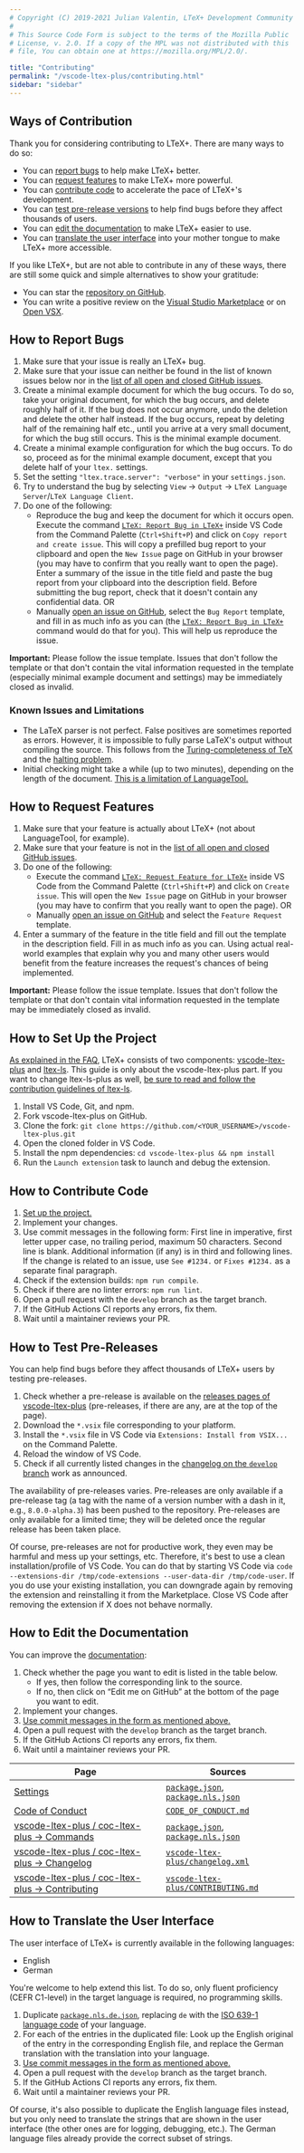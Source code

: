 ```yaml
---
# Copyright (C) 2019-2021 Julian Valentin, LTeX+ Development Community
#
# This Source Code Form is subject to the terms of the Mozilla Public
# License, v. 2.0. If a copy of the MPL was not distributed with this
# file, You can obtain one at https://mozilla.org/MPL/2.0/.

title: "Contributing"
permalink: "/vscode-ltex-plus/contributing.html"
sidebar: "sidebar"
---
```


## Ways of Contribution

Thank you for considering contributing to LTeX+. There are many ways to do so:

- You can [report bugs](#how-to-report-bugs) to help make LTeX+ better.
- You can [request features](#how-to-request-features) to make LTeX+ more powerful.
- You can [contribute code](#how-to-contribute-code) to accelerate the pace of LTeX+'s development.
- You can [test pre-release versions](#how-to-test-pre-releases) to help find bugs before they affect thousands of users.
- You can [edit the documentation](#how-to-edit-the-documentation) to make LTeX+ easier to use.
- You can [translate the user interface](#how-to-translate-the-user-interface) into your mother tongue to make LTeX+ more accessible.

If you like LTeX+, but are not able to contribute in any of these ways, there are still some quick and simple alternatives to show your gratitude:

- You can star the [repository on GitHub](https://github.com/ltex-plus/vscode-ltex-plus).
- You can write a positive review on the [Visual Studio Marketplace](https://marketplace.visualstudio.com/items?itemName=ltex-plus.vscode-ltex-plus) or on [Open VSX](https://open-vsx.org/extension/valentjn/vscode-ltex-plus).

## How to Report Bugs

1. Make sure that your issue is really an LTeX+ bug.
2. Make sure that your issue can neither be found in the list of known issues below nor in the [list of all open and closed GitHub issues](https://github.com/ltex-plus/vscode-ltex-plus/issues?q=is%3Aissue).
3. Create a minimal example document for which the bug occurs. To do so, take your original document, for which the bug occurs, and delete roughly half of it. If the bug does not occur anymore, undo the deletion and delete the other half instead. If the bug occurs, repeat by deleting half of the remaining half etc., until you arrive at a very small document, for which the bug still occurs. This is the minimal example document.
4. Create a minimal example configuration for which the bug occurs. To do so, proceed as for the minimal example document, except that you delete half of your `ltex.` settings.
5. Set the setting `"ltex.trace.server": "verbose"` in your `settings.json`.
6. Try to understand the bug by selecting `View` → `Output` → `LTeX Language Server`/`LTeX Language Client`.
7. Do one of the following:
   - Reproduce the bug and keep the document for which it occurs open. Execute the command [`LTeX: Report Bug in LTeX+`](commands.html#ltex-report-bug-in-ltex) inside VS Code from the Command Palette (`Ctrl+Shift+P`) and click on `Copy report and create issue`. This will copy a prefilled bug report to your clipboard and open the `New Issue` page on GitHub in your browser (you may have to confirm that you really want to open the page). Enter a summary of the issue in the title field and paste the bug report from your clipboard into the description field. Before submitting the bug report, check that it doesn't contain any confidential data. OR
   - Manually [open an issue on GitHub](https://github.com/ltex-plus/vscode-ltex-plus/issues/new/choose), select the `Bug Report` template, and fill in as much info as you can (the [`LTeX: Report Bug in LTeX+`](commands.html#ltex-report-bug-in-ltex) command would do that for you). This will help us reproduce the issue.

**Important:** Please follow the issue template. Issues that don't follow the template or that don't contain the vital information requested in the template (especially minimal example document and settings) may be immediately closed as invalid.

### Known Issues and Limitations

- The LaTeX parser is not perfect. False positives are sometimes reported as errors. However, it is impossible to fully parse LaTeX's output without compiling the source. This follows from the [Turing-completeness of TeX](https://en.wikipedia.org/w/index.php?title=TeX&oldid=979062806#Typesetting_system) and the [halting problem](https://en.wikipedia.org/w/index.php?title=Halting_problem&oldid=979261081).
- Initial checking might take a while (up to two minutes), depending on the length of the document. [This is a limitation of LanguageTool.](https://ltex-plus.github.io/ltex-plus/faq.html#why-does-ltex-have-such-a-high-cpu-load)

## How to Request Features

1. Make sure that your feature is actually about LTeX+ (not about LanguageTool, for example).
2. Make sure that your feature is not in the [list of all open and closed GitHub issues](https://github.com/ltex-plus/vscode-ltex-plus/issues?q=is%3Aissue).
3. Do one of the following:
   - Execute the command [`LTeX: Request Feature for LTeX+`](commands.html#ltex-request-feature-for-ltex) inside VS Code from the Command Palette (`Ctrl+Shift+P`) and click on `Create issue`. This will open the `New Issue` page on GitHub in your browser (you may have to confirm that you really want to open the page). OR
   - Manually [open an issue on GitHub](https://github.com/ltex-plus/vscode-ltex-plus/issues/new/choose) and select the `Feature Request` template.
4. Enter a summary of the feature in the title field and fill out the template in the description field. Fill in as much info as you can. Using actual real-world examples that explain why you and many other users would benefit from the feature increases the request's chances of being implemented.

**Important:** Please follow the issue template. Issues that don't follow the template or that don't contain vital information requested in the template may be immediately closed as invalid.

## How to Set Up the Project

[As explained in the FAQ](https://ltex-plus.github.io/ltex-plus/faq.html#whats-the-difference-between-vscode-ltex-plus-ltex-ls-plus-and-languagetool), LTeX+ consists of two components: [vscode-ltex-plus](https://github.com/ltex-plus/vscode-ltex-plus) and [ltex-ls](https://github.com/ltex-plus/ltex-ls-plus). This guide is only about the vscode-ltex-plus part. If you want to change ltex-ls-plus as well, [be sure to read and follow the contribution guidelines of ltex-ls](https://ltex-plus.github.io/ltex-plus/ltex-ls-plus/contributing.html).

1. Install VS Code, Git, and npm.
2. Fork vscode-ltex-plus on GitHub.
3. Clone the fork: `git clone https://github.com/<YOUR_USERNAME>/vscode-ltex-plus.git`
4. Open the cloned folder in VS Code.
5. Install the npm dependencies: `cd vscode-ltex-plus && npm install`
6. Run the `Launch extension` task to launch and debug the extension.

## How to Contribute Code

1. [Set up the project.](#how-to-set-up-the-project)
2. Implement your changes.
3. Use commit messages in the following form: First line in imperative, first letter upper case, no trailing period, maximum 50 characters. Second line is blank. Additional information (if any) is in third and following lines. If the change is related to an issue, use `See #1234.` or `Fixes #1234.` as a separate final paragraph.
4. Check if the extension builds: `npm run compile`.
5. Check if there are no linter errors: `npm run lint`.
6. Open a pull request with the `develop` branch as the target branch.
7. If the GitHub Actions CI reports any errors, fix them.
8. Wait until a maintainer reviews your PR.

## How to Test Pre-Releases

You can help find bugs before they affect thousands of LTeX+ users by testing pre-releases.

1. Check whether a pre-release is available on the [releases pages of vscode-ltex-plus](https://github.com/ltex-plus/vscode-ltex-plus/releases) (pre-releases, if there are any, are at the top of the page).
2. Download the `*.vsix` file corresponding to your platform.
3. Install the `*.vsix` file in VS Code via `Extensions: Install from VSIX...` on the Command Palette.
4. Reload the window of VS Code.
5. Check if all currently listed changes in the [changelog on the `develop` branch](https://github.com/ltex-plus/vscode-ltex-plus/blob/develop/changelog.xml) work as announced.

The availability of pre-releases varies. Pre-releases are only available if a pre-release tag (a tag with the name of a version number with a dash in it, e.g., `8.0.0-alpha.3`) has been pushed to the repository. Pre-releases are only available for a limited time; they will be deleted once the regular release has been taken place.

Of course, pre-releases are not for productive work, they even may be harmful and mess up your settings, etc. Therefore, it's best to use a clean installation/profile of VS Code. You can do that by starting VS Code via `code --extensions-dir /tmp/code-extensions --user-data-dir /tmp/code-user`. If you do use your existing installation, you can downgrade again by removing the extension and reinstalling it from the Marketplace. Close VS Code after removing the extension if X does not behave normally.

## How to Edit the Documentation

You can improve the [documentation](https://ltex-plus.github.io/ltex):

1. Check whether the page you want to edit is listed in the table below.
   - If yes, then follow the corresponding link to the source.
   - If no, then click on “Edit me on GitHub” at the bottom of the page you want to edit.
2. Implement your changes.
3. [Use commit messages in the form as mentioned above.](#how-to-contribute-code)
4. Open a pull request with the `develop` branch as the target branch.
5. If the GitHub Actions CI reports any errors, fix them.
6. Wait until a maintainer reviews your PR.

| Page | Sources |
| ---- | ------- |
| [Settings](https://ltex-plus.github.io/ltex-plus/settings.html) | [`package.json`](https://github.com/ltex-plus/vscode-ltex-plus/blob/develop/package.json), [`package.nls.json`](https://github.com/ltex-plus/vscode-ltex-plus/blob/develop/package.nls.json) |
| [Code of Conduct](https://ltex-plus.github.io/ltex-plus/code-of-conduct.html) | [`CODE_OF_CONDUCT.md`](https://github.com/ltex-plus/vscode-ltex-plus/blob/develop/CODE_OF_CONDUCT.md) |
| [vscode-ltex-plus / coc-ltex-plus → Commands](https://ltex-plus.github.io/ltex-plus/vscode-ltex-plus/commands.html) | [`package.json`](https://github.com/ltex-plus/vscode-ltex-plus/blob/develop/package.json), [`package.nls.json`](https://github.com/ltex-plus/vscode-ltex-plus/blob/develop/package.nls.json) |
| [vscode-ltex-plus / coc-ltex-plus → Changelog](https://ltex-plus.github.io/ltex-plus/vscode-ltex-plus/changelog.html) | [`vscode-ltex-plus/changelog.xml`](https://github.com/ltex-plus/vscode-ltex-plus/blob/develop/changelog.xml) |
| [vscode-ltex-plus / coc-ltex-plus → Contributing](https://ltex-plus.github.io/ltex-plus/vscode-ltex-plus/contributing.html) | [`vscode-ltex-plus/CONTRIBUTING.md`](https://github.com/ltex-plus/vscode-ltex-plus/blob/develop/CONTRIBUTING.md) |

## How to Translate the User Interface

The user interface of LTeX+ is currently available in the following languages:

- English
- German

You're welcome to help extend this list. To do so, only fluent proficiency (CEFR C1-level) in the target language is required, no programming skills.

1. Duplicate [`package.nls.de.json`](https://github.com/ltex-plus/vscode-ltex-plus/blob/develop/package.nls.de.json), replacing `de` with the [ISO 639-1 language code](https://en.wikipedia.org/wiki/List_of_ISO_639-1_codes) of your language.
2. For each of the entries in the duplicated file: Look up the English original of the entry in the corresponding English file, and replace the German translation with the translation into your language.
3. [Use commit messages in the form as mentioned above.](#how-to-contribute-code)
4. Open a pull request with the `develop` branch as the target branch.
5. If the GitHub Actions CI reports any errors, fix them.
6. Wait until a maintainer reviews your PR.

Of course, it's also possible to duplicate the English language files instead, but you only need to translate the strings that are shown in the user interface (the other ones are for logging, debugging, etc.). The German language files already provide the correct subset of strings.
